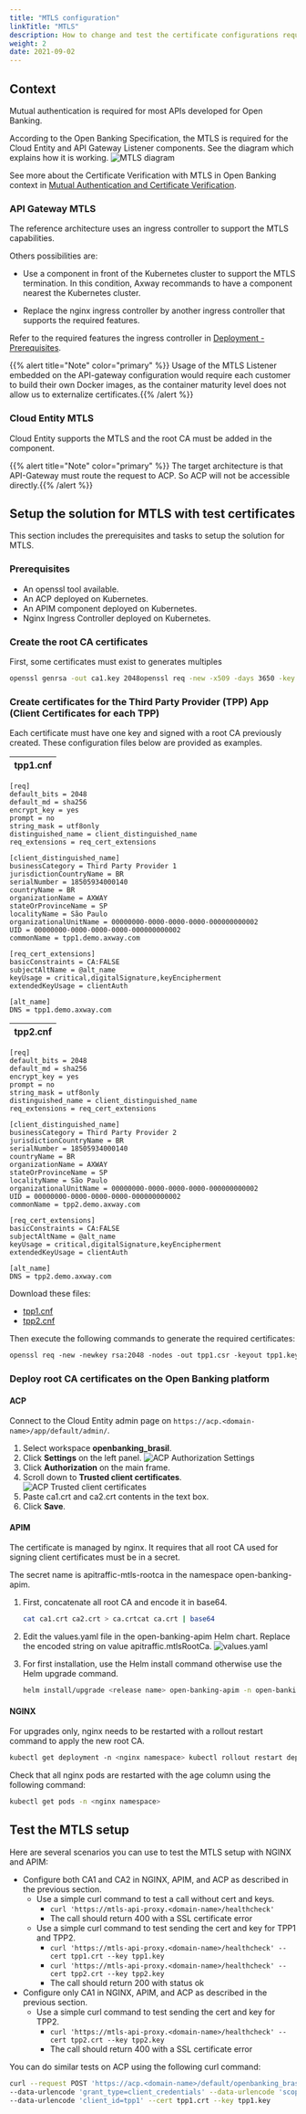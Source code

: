 ```yaml
---
title: "MTLS configuration"
linkTitle: "MTLS"
description: How to change and test the certificate configurations required for Mutual Authentication
weight: 2
date: 2021-09-02
---
```


## Context

Mutual authentication is required for most APIs developed for Open Banking.

According to the Open Banking Specification, the MTLS is required for the Cloud Entity and API Gateway Listener components. See the diagram which explains how it is working.
![MTLS diagram](/Images/mtls.png)

See more about the Certificate Verification with MTLS in Open Banking context in [Mutual Authentication and Certificate Verification](/docs/overview/integration/mutual-auth).

### API Gateway MTLS

The reference architecture uses an ingress controller to support the MTLS capabilities.

Others possibilities are:

* Use a component in front of the Kubernetes cluster to support the MTLS termination. In this condition, Axway recommands to have a component nearest the Kubernetes cluster.

* Replace the nginx ingress controller by another ingress controller that supports the required features.

Refer to the required features the ingress controller in [Deployment - Prerequisites](/docs/deployment/prerequisites).

{{% alert title="Note" color="primary" %}} Usage of the MTLS Listener embedded on the API-gateway configuration would require each customer to build their own Docker images, as the container maturity level does not allow us to externalize certificates.{{% /alert %}}

### Cloud Entity MTLS

Cloud Entity supports the MTLS and the root CA must be added in the component.

{{% alert title="Note" color="primary" %}} The target architecture is that API-Gateway must route the request to ACP. So ACP will not be accessible directly.{{% /alert %}}

## Setup the solution for MTLS with test certificates

This section includes the prerequisites and tasks to setup the solution for MTLS.

### Prerequisites

* An openssl tool available.
* An ACP deployed on Kubernetes.
* An APIM component deployed on Kubernetes.
* Nginx Ingress Controller deployed on Kubernetes.

### Create the root CA certificates

First, some certificates must exist to generates multiples

```bash
openssl genrsa -out ca1.key 2048openssl req -new -x509 -days 3650 -key ca1.key -subj "/C=BR/ST=São Paulo/L=São Paulo/O=Axway/CN=Axway Root CA" -out ca1.crtopenssl genrsa -out ca2.key 2048openssl req -new -x509 -days 3650 -key ca2.key -subj "/C=BR/ST=São Paulo/L=São Paulo/O=Axway/CN=Axway Root CA" -out ca2.crt
```

### Create certificates for the Third Party Provider (TPP) App (Client Certificates for each TPP)

Each certificate must have one key and signed with a root CA previously created. These configuration files below are provided as examples.

| tpp1.cnf |
| ----------- |

```properties
[req]
default_bits = 2048
default_md = sha256
encrypt_key = yes
prompt = no
string_mask = utf8only
distinguished_name = client_distinguished_name
req_extensions = req_cert_extensions
 
[client_distinguished_name]
businessCategory = Third Party Provider 1
jurisdictionCountryName = BR
serialNumber = 18505934000140
countryName = BR
organizationName = AXWAY
stateOrProvinceName = SP
localityName = São Paulo
organizationalUnitName = 00000000-0000-0000-0000-000000000002
UID = 00000000-0000-0000-0000-000000000002
commonName = tpp1.demo.axway.com
 
[req_cert_extensions]
basicConstraints = CA:FALSE
subjectAltName = @alt_name
keyUsage = critical,digitalSignature,keyEncipherment
extendedKeyUsage = clientAuth
 
[alt_name]
DNS = tpp1.demo.axway.com
```

| tpp2.cnf |
| ----------- |

```properties
[req]
default_bits = 2048
default_md = sha256
encrypt_key = yes
prompt = no
string_mask = utf8only
distinguished_name = client_distinguished_name
req_extensions = req_cert_extensions
 
[client_distinguished_name]
businessCategory = Third Party Provider 2
jurisdictionCountryName = BR
serialNumber = 18505934000140
countryName = BR
organizationName = AXWAY
stateOrProvinceName = SP
localityName = São Paulo
organizationalUnitName = 00000000-0000-0000-0000-000000000002
UID = 00000000-0000-0000-0000-000000000002
commonName = tpp2.demo.axway.com
 
[req_cert_extensions]
basicConstraints = CA:FALSE
subjectAltName = @alt_name
keyUsage = critical,digitalSignature,keyEncipherment
extendedKeyUsage = clientAuth
 
[alt_name]
DNS = tpp2.demo.axway.com
```

Download these files:

* [tpp1.cnf](https://axway-open-banking-docs.netlify.app/sample-files/tpp1.cnf)
* [tpp2.cnf](https://axway-open-banking-docs.netlify.app/sample-files/tpp2.cnf)

Then execute the following commands to generate the required certificates:

```bash
openssl req -new -newkey rsa:2048 -nodes -out tpp1.csr -keyout tpp1.key -config ./tpp1.cnfopenssl x509 -req -days 3650 -in tpp1.csr -CA ca1.crt -CAkey ca1.key -CAcreateserial -out tpp1.crtopenssl req -new -newkey rsa:2048 -nodes -out tpp2.csr -keyout tpp2.key -config ./tpp2.cnfopenssl x509 -req -days 3650 -in tpp1.csr -CA ca2.crt -CAkey ca2.key -CAcreateserial -out tpp2.crt
```

### Deploy root CA certificates on the Open Banking platform

#### ACP

Connect to the Cloud Entity admin page on `https://acp.<domain-name>/app/default/admin/`.

1. Select workspace **openbanking_brasil**.
2. Click **Settings** on the left panel.
![ACP Authorization Settings](/Images/mtls-acp-auth.png)
3. Click **Authorization** on the main frame.
4. Scroll down to **Trusted client certificates**.
![ACP Trusted client certificates ](/Images/mtls-acp-ca.png)
5. Paste ca1.crt and ca2.crt contents in the text box.
6. Click **Save**.

#### APIM

The certificate is managed by nginx. It requires that all root CA used for signing client certificates must be in a secret.

The secret name is apitraffic-mtls-rootca in the namespace open-banking-apim.

1. First, concatenate all root CA and encode it in base64.

   ```bash
   cat ca1.crt ca2.crt > ca.crtcat ca.crt | base64
   ```

2. Edit the values.yaml file in the open-banking-apim Helm chart. Replace the encoded string on value apitraffic.mtlsRootCa.
![values.yaml](/Images/mtls-apim-yaml.png)

3. For first installation, use the Helm install command otherwise use the Helm upgrade command.

   ```bash
   helm install/upgrade <release name> open-banking-apim -n open-banking-apim  
   ```

#### NGINX

For upgrades only, nginx needs to be restarted with a rollout restart command to apply the new root CA.

```bash
kubectl get deployment -n <nginx namespace> kubectl rollout restart deployment <nginx deployment name>  -n <nginx namespace>
```

Check that all nginx pods are restarted with the age column using the following command:

```bash
kubectl get pods -n <nginx namespace>
```

## Test the MTLS setup

Here are several scenarios you can use to test the MTLS setup with NGINX and APIM:

* Configure both CA1 and CA2 in NGINX, APIM, and ACP as described in the previous section.
    * Use a simple curl command to test a call without cert and keys.
        * `curl 'https://mtls-api-proxy.<domain-name>/healthcheck'`
        * The call should return 400 with a SSL certificate error
    * Use a simple curl command to test sending the cert and key for TPP1 and TPP2.
        * `curl 'https://mtls-api-proxy.<domain-name>/healthcheck' --cert tpp1.crt --key tpp1.key`
        * `curl 'https://mtls-api-proxy.<domain-name>/healthcheck' --cert tpp2.crt --key tpp2.key`
        * The call should return 200 with status ok
* Configure only CA1 in NGINX, APIM, and ACP as described in the previous section.
    * Use a simple curl command to test sending the cert and key for TPP2.
        * `curl 'https://mtls-api-proxy.<domain-name>/healthcheck' --cert tpp2.crt --key tpp2.key`
        * The call should return 400 with a SSL certificate error

You can do similar tests on ACP using the following curl command:

```bash
curl --request POST 'https://acp.<domain-name>/default/openbanking_brasil/oauth2/token' \
--data-urlencode 'grant_type=client_credentials' --data-urlencode 'scope=accounts' \
--data-urlencode 'client_id=tpp1' --cert tpp1.crt --key tpp1.key
```